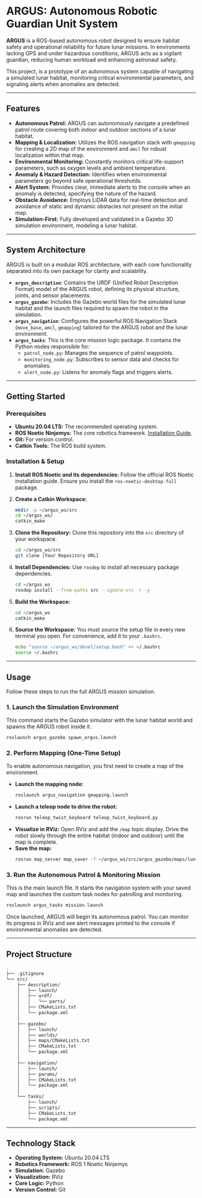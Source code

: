 # ARGUS: Autonomous Robotic Guardian Unit System

**ARGUS** is a ROS-based autonomous robot designed to ensure habitat safety and operational reliability for future lunar missions. In environments lacking GPS and under hazardous conditions, ARGUS acts as a vigilant guardian, reducing human workload and enhancing astronaut safety.

This project, is a prototype of an autonomous system capable of navigating a simulated lunar habitat, monitoring critical environmental parameters, and signaling alerts when anomalies are detected.

-----

## Features

  - **Autonomous Patrol:** ARGUS can autonomously navigate a predefined patrol route covering both indoor and outdoor sections of a lunar habitat.
  - **Mapping & Localization:** Utilizes the ROS navigation stack with `gmapping` for creating a 2D map of the environment and `amcl` for robust localization within that map.
  - **Environmental Monitoring:** Constantly monitors critical life-support parameters, such as oxygen levels and ambient temperature.
  - **Anomaly & Hazard Detection:** Identifies when environmental parameters go beyond safe operational thresholds.
  - **Alert System:** Provides clear, immediate alerts to the console when an anomaly is detected, specifying the nature of the hazard.
  - **Obstacle Avoidance:** Employs LiDAR data for real-time detection and avoidance of static and dynamic obstacles not present on the initial map.
  - **Simulation-First:** Fully developed and validated in a Gazebo 3D simulation environment, modeling a lunar habitat.

-----

## System Architecture

ARGUS is built on a modular ROS architecture, with each core functionality separated into its own package for clarity and scalability.

  - **`argus_description`**: Contains the URDF (Unified Robot Description Format) model of the ARGUS robot, defining its physical structure, joints, and sensor placements.
  - **`argus_gazebo`**: Includes the Gazebo world files for the simulated lunar habitat and the launch files required to spawn the robot in the simulation.
  - **`argus_navigation`**: Configures the powerful ROS Navigation Stack (`move_base`, `amcl`, `gmapping`) tailored for the ARGUS robot and the lunar environment.
  - **`argus_tasks`**: This is the core mission logic package. It contains the Python nodes responsible for:
      - `patrol_node.py`: Manages the sequence of patrol waypoints.
      - `monitoring_node.py`: Subscribes to sensor data and checks for anomalies.
      - `alert_node.py`: Listens for anomaly flags and triggers alerts.

-----

## Getting Started

### Prerequisites

  - **Ubuntu 20.04 LTS:** The recommended operating system.
  - **ROS Noetic Ninjemys:** The core robotics framework. [Installation Guide](http://wiki.ros.org/noetic/Installation/Ubuntu).
  - **Git:** For version control.
  - **Catkin Tools:** The ROS build system.

### Installation & Setup

1.  **Install ROS Noetic and its dependencies:**
    Follow the official ROS Noetic installation guide. Ensure you install the `ros-noetic-desktop-full` package.

2.  **Create a Catkin Workspace:**

    ```bash
    mkdir -p ~/argus_ws/src
    cd ~/argus_ws/
    catkin_make
    ```

3.  **Clone the Repository:**
    Clone this repository into the `src` directory of your workspace.

    ```bash
    cd ~/argus_ws/src
    git clone [Your Repository URL]
    ```

4.  **Install Dependencies:**
    Use `rosdep` to install all necessary package dependencies.

    ```bash
    cd ~/argus_ws
    rosdep install --from-paths src --ignore-src -r -y
    ```

5.  **Build the Workspace:**

    ```bash
    cd ~/argus_ws
    catkin_make
    ```

6.  **Source the Workspace:**
    You must source the setup file in every new terminal you open. For convenience, add it to your `.bashrc`.

    ```bash
    echo "source ~/argus_ws/devel/setup.bash" >> ~/.bashrc
    source ~/.bashrc
    ```

-----

## Usage

Follow these steps to run the full ARGUS mission simulation.

### 1\. Launch the Simulation Environment

This command starts the Gazebo simulator with the lunar habitat world and spawns the ARGUS robot inside it.

```bash
roslaunch argus_gazebo spawn_argus.launch
```

### 2\. Perform Mapping (One-Time Setup)

To enable autonomous navigation, you first need to create a map of the environment.

  - **Launch the mapping node:**
    ```bash
    roslaunch argus_navigation gmapping.launch
    ```
  - **Launch a teleop node to drive the robot:**
    ```bash
    rosrun teleop_twist_keyboard teleop_twist_keyboard.py
    ```
  - **Visualize in RViz:** Open RViz and add the `/map` topic display. Drive the robot slowly through the entire habitat (indoor and outdoor) until the map is complete.
  - **Save the map:**
    ```bash
    rosrun map_server map_saver -f ~/argus_ws/src/argus_gazebo/maps/lunar_habitat
    ```

### 3\. Run the Autonomous Patrol & Monitoring Mission

This is the main launch file. It starts the navigation system with your saved map and launches the custom task nodes for patrolling and monitoring.

```bash
roslaunch argus_tasks mission.launch
```

Once launched, ARGUS will begin its autonomous patrol. You can monitor its progress in RViz and see alert messages printed to the console if environmental anomalies are detected.

-----

## Project Structure

```bash
.
├── .gitignore
└── src/
    ├── description/
    │   ├── launch/
    │   ├── urdf/
    │   │   └── parts/
    │   ├── CMakeLists.txt
    │   └── package.xml
    │
    ├── gazebo/
    │   ├── launch/
    │   ├── worlds/
    │   ├── maps/CMakeLists.txt
    │   ├── CMakeLists.txt
    │   └── package.xml
    │
    ├── navigation/
    │   ├── launch/
    │   ├── params/
    │   ├── CMakeLists.txt
    │   └── package.xml
    │
    └── tasks/
        ├── launch/
        ├── scripts/
        ├── CMakeLists.txt
        └── package.xml
```

-----

## Technology Stack

  - **Operating System:** Ubuntu 20.04 LTS
  - **Robotics Framework:** ROS 1 Noetic Ninjemys
  - **Simulation:** Gazebo
  - **Visualization:** RViz
  - **Core Logic:** Python
  - **Version Control:** Git
